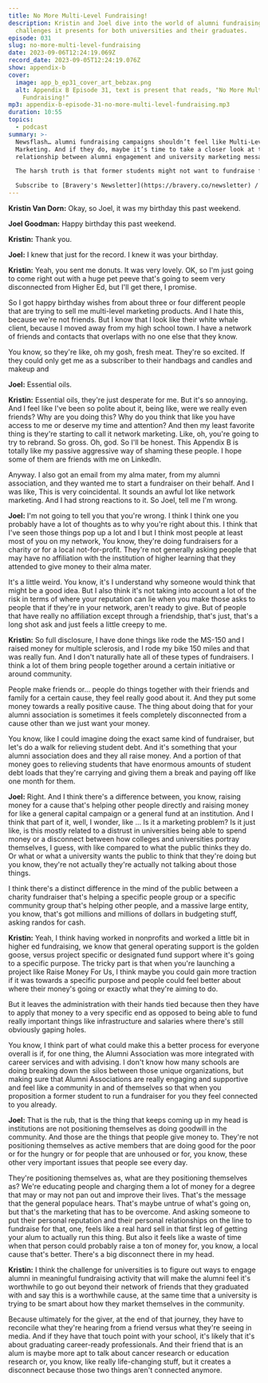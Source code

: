 ```yaml
---
title: No More Multi-Level Fundraising!
description: Kristin and Joel dive into the world of alumni fundraising and the
  challenges it presents for both universities and their graduates.
episode: 031
slug: no-more-multi-level-fundraising
date: 2023-09-06T12:24:19.069Z
record_date: 2023-09-05T12:24:19.076Z
show: appendix-b
cover:
  image: app_b_ep31_cover_art_bebzax.png
  alt: Appendix B Episode 31, text is present that reads, "No More Multi-Level
    Fundraising!"
mp3: appendix-b-episode-31-no-more-multi-level-fundraising.mp3
duration: 10:55
topics:
  - podcast
summary: >-
  Newsflash… alumni fundraising campaigns shouldn’t feel like Multi-Level
  Marketing. And if they do, maybe it’s time to take a closer look at the
  relationship between alumni engagement and university marketing messages.

  The harsh truth is that former students might not want to fundraise for their alma mater simply because they don’t fully identify with it anymore. But luckily, Joel and Kristin have thoughts…

  Subscribe to [Bravery's Newsletter](https://bravery.co/newsletter) / [Follow Kristin](https://www.linkedin.com/in/kristinvandorn/) / [Follow Joel](https://linkedin.com/in/joelgoodman/) / [Follow Bravery on LinkedIn](https://www.linkedin.com/company/bravery-media/)
---
```

**Kristin Van Dorn:**
Okay, so Joel, it was my birthday this past weekend.

**Joel Goodman:**
Happy birthday this past weekend.

**Kristin:**
Thank you.

**Joel:**
I knew that just for the record. I knew it was your birthday.

**Kristin:**
Yeah, you sent me donuts. It was very lovely. OK, so I'm just going to come right out with a huge pet peeve that's going to seem very disconnected from Higher Ed, but I'll get there, I promise.

So I got happy birthday wishes from about three or four different people that are trying to sell me multi-level marketing products. And I hate this, because we're not friends. But I know that I look like their white whale client, because I moved away from my high school town. I have a network of friends and contacts that overlaps with no one else that they know.

You know, so they're like, oh my gosh, fresh meat. They're so excited. If they could only get me as a subscriber to their handbags and candles and makeup and

**Joel:**
Essential oils.

**Kristin:**
Essential oils, they're just desperate for me. But it's so annoying. And I feel like I've been so polite about it, being like, were we really even friends? Why are you doing this? Why do you think that like you have access to me or deserve my time and attention? And then my least favorite thing is they're starting to call it network marketing. Like, oh, you're going to try to rebrand. So gross. Oh, god. So I'll be honest. This Appendix B is totally like my passive aggressive way of shaming these people. I hope some of them are friends with me on LinkedIn.

Anyway. I also got an email from my alma mater, from my alumni association, and they wanted me to start a fundraiser on their behalf. And I was like, This is very coincidental. It sounds an awful lot like network marketing. And I had strong reactions to it. So Joel, tell me I'm wrong.

**Joel:**
I'm not going to tell you that you're wrong. I think I think one you probably have a lot of thoughts as to why you're right about this. I think that I've seen those things pop up a lot and I but I think most people at least most of you on my network, You know, they're doing fundraisers for a charity or for a local not-for-profit. They're not generally asking people that may have no affiliation with the institution of higher learning that they attended to give money to their alma mater. 

It's a little weird. You know, it's I understand why someone would think that might be a good idea. But I also think it's not taking into account a lot of the risk in terms of where your reputation can lie when you make those asks to people that if they're in your network, aren't ready to give. But of people that have really no affiliation except through a friendship, that's just, that's a long shot ask and just feels a little creepy to me.

**Kristin:**
So full disclosure, I have done things like rode the MS-150 and I raised money for multiple sclerosis, and I rode my bike 150 miles and that was really fun. And I don't naturally hate all of these types of fundraisers. I think a lot of them bring people together around a certain initiative or around community. 

People make friends or... people do things together with their friends and family for a certain cause, they feel really good about it. And they put some money towards a really positive cause. The thing about doing that for your alumni association is sometimes it feels completely disconnected from a cause other than we just want your money.

You know, like I could imagine doing the exact same kind of fundraiser, but let's do a walk for relieving student debt. And it's something that your alumni association does and they all raise money. And a portion of that money goes to relieving students that have enormous amounts of student debt loads that they're carrying and giving them a break and paying off like one month for them.

**Joel:**
Right. And I think there's a difference between, you know, raising money for a cause that's helping other people directly and raising money for like a general capital campaign or a general fund at an institution. And I think that part of it, well, I wonder, like ... Is it a marketing problem? Is it just like, is this mostly related to a distrust in universities being able to spend money or a disconnect between how colleges and universities portray themselves, I guess, with like compared to what the public thinks they do. Or what or what a university wants the public to think that they're doing but you know, they're not actually they're actually not talking about those things.

I think there's a distinct difference in the mind of the public between a charity fundraiser that's helping a specific people group or a specific community group that's helping other people, and a massive large entity, you know, that's got millions and millions of dollars in budgeting stuff, asking randos for cash.

**Kristin:**
Yeah, I think having worked in nonprofits and worked a little bit in higher ed fundraising, we know that general operating support is the golden goose, versus project specific or designated fund support where it's going to a specific purpose. The tricky part is that when you're launching a project like Raise Money For Us, I think maybe you could gain more traction if it was towards a specific purpose and people could feel better about where their money's going or exactly what they're aiming to do. 

But it leaves the administration with their hands tied because then they have to apply that money to a very specific end as opposed to being able to fund really important things like infrastructure and salaries where there's still obviously gaping holes. 

You know, I think part of what could make this a better process for everyone overall is if, for one thing, the Alumni Association was more integrated with career services and with advising. I don't know how many schools are doing breaking down the silos between those unique organizations, but making sure that Alumni Associations are really engaging and supportive and feel like a community in and of themselves so that when you proposition a former student to run a fundraiser for you they feel connected to you already.

**Joel:**
That is the rub, that is the thing that keeps coming up in my head is institutions are not positioning themselves as doing goodwill in the community. And those are the things that people give money to. They're not positioning themselves as active members that are doing good for the poor or for the hungry or for people that are unhoused or for, you know, these other very important issues that people see every day. 

They're positioning themselves as, what are they positioning themselves as? We're educating people and charging them a lot of money for a degree that may or may not pan out and improve their lives. That's the message that the general populace hears. That's maybe untrue of what's going on, but that's the marketing that has to be overcome. And asking someone to put their personal reputation and their personal relationships on the line to fundraise for that, one, feels like a real hard sell in that first leg of getting your alum to actually run this thing. But also it feels like a waste of time when that person could probably raise a ton of money for, you know, a local cause that's better. There's a big disconnect there in my head.

**Kristin:**
I think the challenge for universities is to figure out ways to engage alumni in meaningful fundraising activity that will make the alumni feel it's worthwhile to go out beyond their network of friends that they graduated with and say this is a worthwhile cause, at the same time that a university is trying to be smart about how they market themselves in the community. 

Because ultimately for the giver, at the end of that journey, they have to reconcile what they're hearing from a friend versus what they're seeing in media. And if they have that touch point with your school, it's likely that it's about graduating career-ready professionals. And their friend that is an alum is maybe more apt to talk about cancer research or education research or, you know, like really life-changing stuff, but it creates a disconnect because those two things aren't connected anymore.